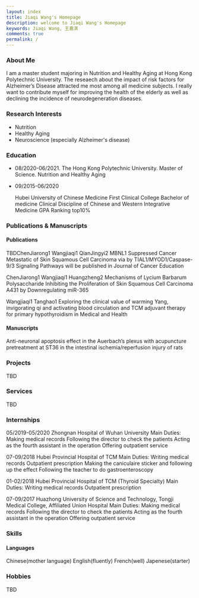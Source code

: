 ```yaml
---
layout: index
title: Jiaqi Wang's Homepage
description: welcome to Jiaqi Wang's Homepage
keywords: Jiaqi Wang, 王嘉淇
comments: true
permalink: /
---
```


### About Me

I am a master student majoring in Nutrition and Healthy Aging at Hong Kong Polytechnic University. 
The reseaech about the impact of risk factors for Alzheimer’s Disease attracted me most among all medicine subjects. 
I really want to contribute myself for improving the health of the elderly as well as declining the incidence of neurodegeneration diseases.

### Research Interests

- Nutrition
- Healthy Aging
- Neuroscience (especially Alzheimer's disease)

### Education

- 08/2020-06/2021. The Hong Kong Polytechnic University. Master of Science. Nutrition and Healthy Aging                               
- 09/2015-06/2020

  Hubei University of Chinese Medicine
                   First Clinical College
                   Bachelor of medicine
                   Clinical Discipline of Chinese and Western Integrative Medicine
                   GPA Ranking top10%

### Publications & Manuscripts

#### Publications

TBDChenJiarong1 Wangjiaqi1 QianJingyi2 MBNL1 Suppressed Cancer Metastatic of Skin Squamous Cell Carcinoma via by TIAL1/MYOD1/Caspase-9/3 Signaling Pathways will be published in Journal of Cancer Education

ChenJiarong1 Wangjiaqi1 Huangzheng2 Mechanisms of Lycium Barbarum Polysaccharide Inhibiting the Proliferation of Skin Squamous Cell Carcinoma A431 by Downregulating miR-365

Wangjiaqi1 Tanghao1 Exploring the clinical value of warming Yang, invigorating qi and activating blood circulation and TCM adjuvant therapy for primary hypothyroidism in Medical and Health

#### Manuscripts

Anti-neuronal apoptosis effect in the Auerbach’s plexus with acupuncture pretreatment at ST36 in the intestinal ischemia/reperfusion injury of rats

### Projects

TBD

### Services

TBD

### Internships

05/2019-05/2020
Zhongnan Hospital of Wuhan University
Main Duties:
Making medical records
Following the director to check the patients
Acting as the fourth assistant in the operation
Offering outpatient service


07-09/2018
Hubei Provincial Hospital of TCM 
Main Duties:
Writing medical records
Outpatient prescription
Making the caniculaire sticker and following up the effect
Following the teacher to do gastroenteroscopy

01-02/2018
Hubei Provincial Hospital of TCM (Thyroid Specialty) 
Main Duties:
Writing medical records
Outpatient prescription


07-09/2017
Huazhong University of Science and Technology, Tongji Medical College, Affiliated Union Hospital
Main Duties:
Making medical records
Following the director to check the patients
Acting as the fourth assistant in the operation
Offering outpatient service


### Skills

#### Languages

Chinese(mother language)
English(fluently)
French(well)
Japenese(starter)

### Hobbies

TBD

<!-- ### Social

{% for website in site.data.social %}
* {{ website.sitename }}：[@{{ website.name }}]({{ website.url }})
  {% endfor %} -->
